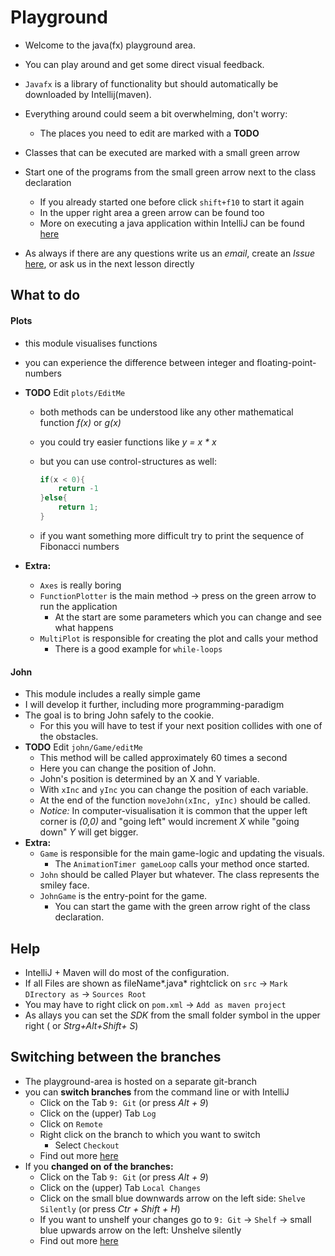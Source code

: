# Playground

- Welcome to the java(fx) playground area.
- You can play around and get some direct visual feedback.
- `Javafx` is a library of functionality but should automatically be downloaded by Intellij(maven).

- Everything around could seem a bit overwhelming, don't worry:
  - The places you need to edit are marked with a **TODO**
- Classes that can be executed are marked with a small green arrow
- Start one of the programs from the small green arrow next to the class declaration
    - If you already started one before click `shift+f10` to start it again
    - In the upper right area a green arrow can be found too
    - More on executing a java application within IntelliJ can be found [here](https://www.jetbrains.com/help/idea/running-applications.html)
- As always if there are any questions write us an *email*, create an *Issue* [here](https://github.com/jkrude/java-beginner-lesson/issues/new), or ask us in the next lesson directly


## What to do


#### Plots

- this module visualises functions

- you can experience the difference between integer and floating-point-numbers

- **TODO** Edit `plots/EditMe`

  - both methods can be understood like any other mathematical function *f(x)* or *g(x)*

  - you could try easier functions like *y = x * x*

  - but you can use control-structures as well:

    ```java
    if(x < 0){
        return -1
    }else{
        return 1;
    }
    ```

  - if you want something more difficult try to print the sequence of Fibonacci numbers

- **Extra:**

  - `Axes` is really boring
  - `FunctionPlotter` is the main method → press on the green arrow to run the application
    - At the start are some parameters which you can change and see what happens
  - `MultiPlot` is responsible for creating the plot and calls your method
    - There is a good example for `while-loops`



#### John

- This module includes a really simple game
- I will develop it further, including more programming-paradigm
- The goal is to bring John safely to the cookie.
  - For this you will have to test if your next position collides with one of the obstacles.
- **TODO** Edit `john/Game/editMe`
  - This method will be called approximately 60 times a second
  - Here you can change the position of John.
  - John's position is determined by an X and Y variable.
  - With `xInc` and `yInc` you can change the position of each variable.
  - At the end of the function `moveJohn(xInc, yInc)` should be called.
  - *Notice:* In computer-visualisation it is common that the upper left corner is *(0,0)* and "going left" would increment *X* while "going down" *Y* will get bigger.
- **Extra:**
  - `Game` is responsible for the main game-logic and updating the visuals.
    - The `AnimationTimer gameLoop` calls your method once started.
  - `John` should be called Player but whatever.  The class represents the smiley face.
  - `JohnGame` is the entry-point for the game.
    - You can start the game with the green arrow right of the class declaration.



## Help

- IntelliJ + Maven will do most of the configuration.
- If all Files are shown as fileName*.java* rightclick on `src` → `Mark DIrectory as` → `Sources Root`
- You may have to right click on `pom.xml` → `Add as maven project`
- As allays you can set the *SDK* from the small folder symbol in the upper right ( or *Strg+Alt+Shift+ S*)



## Switching between the branches

- The playground-area is hosted on a separate git-branch
- you can **switch branches** from the command line or with IntelliJ
  - Click on the Tab `9: Git` (or press *Alt + 9*)
  - Click on the (upper) Tab `Log`
  - Click on `Remote`
  - Right click on the branch to which you want to switch
    - Select `Checkout`
  - Find out more [here](https://www.jetbrains.com/help/idea/manage-branches.html#checkout-Git-branch)
- If you **changed on of the branches:**
  - Click on the Tab `9: Git` (or press *Alt + 9*)
  - Click on the (upper) Tab `Local Changes`
  - Click on the small blue downwards arrow on the left side: `Shelve Silently` (or press *Ctr + Shift + H*)
  - If you want to unshelf your changes go to `9: Git` → `Shelf` → small blue upwards arrow on the left: Unshelve silently 
  - Find out more [here](https://www.jetbrains.com/help/idea/shelving-and-unshelving-changes.html)

